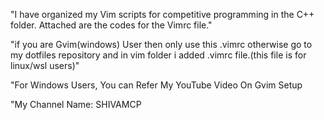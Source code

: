 "I have organized my Vim scripts for competitive programming in the C++ folder. Attached are the codes for the Vimrc file."

"if you are Gvim(windows) User then only use this .vimrc otherwise go to my dotfiles repository and in vim folder i added .vimrc file.(this file is for linux/wsl users)"

"For Windows Users, You can Refer My YouTube Video On Gvim Setup 

"My Channel Name: SHIVAMCP

